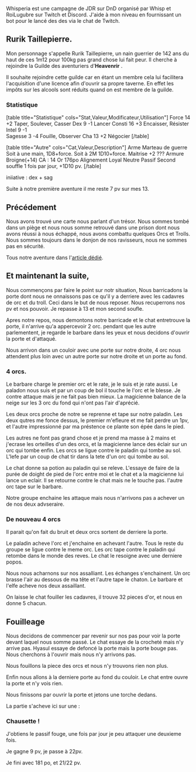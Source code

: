 
Whisperia est une campagne de JDR sur DnD organisé par Whisp et RoiLugubre sur Twitch et Discord. 
J'aide à mon niveau en fournissant un bot pour le lancé des des via le chat de Twitch.

## Rurik Taillepierre.

Mon personnage s'appelle Rurik Taillepierre, un nain guerrier de 142 ans 
du haut de ces 1m12 pour 100kg pas grand chose lui fait peur. 
Il cherche à rejoindre la Guilde des aventuriers d'__Heavenrir__ .

Il souhaite rejoindre cette guilde car en étant un membre cela 
lui facilitera l'acquisition d'une licence afin d'ouvrir sa propre taverne. 
En effet les impôts sur les alcools sont réduits quand on est membre de la guilde.

### Statistique

[table title="Statistique" cols="Stat,Valeur,Modificateur,Utilisation"]
Force	14	+2	Taper, Soulever, Casser
Dex	9	-1	Lancer
Consti	16	+3	Encaisser, Résister
Intel	9	-1	
Sagesse	3	-4	Fouille, Observer
Cha	13	+2	Négocier
[/table]

[table title="Autre" cols="Cat,Valeur,Description"]
Arme	Marteau de guerre	Soit à une main, 1D8+force. Soit à 2M 1D10+force.
Maitrise	+2	???
Armure	Broigne(+14)	CA : 14
Or	176po
Alignement	Loyal Neutre
Passif	Second souffle	1 fois par jour, +1D10 pv.
[/table]

iniiative : dex + sag

Suite à notre première aventure il me reste 7 pv sur mes 13. 

## Précédement

Nous avons trouvé une carte nous parlant d'un trésor. 
Nous sommes tombé dans un piège et nous nous somme retrouvé dans une prison dont nous avons réussi à nous échappé, nous avons combattu quelques Orcs et Trolls. 
Nous sommes toujours dans le donjon de nos ravisseurs, nous ne sommes pas en sécurité. 

Tous notre aventure dans l'[article dédié](2024/whisperia-1-evasion-d-une-gaule.html). 

## Et maintenant la suite,

Nous commençons par faire le point sur notr situation, 
Nous barricadons la porte dont nous ne onnaissons pas ce qu'il y a derriere avec les cadavres de orc et du troll. Ceci dans le but de nous reposer.
Nous recuperrons nos pv et nos pouvoir. Je repasse à 13 et mon second soufle. 

Apres notre repos, nous demontons notre barricade et le chat entretrouve la porte, il n'arrive qu'a appercevoir 2 orc. 
pendant que les autre parlementent, je regarde le barbare dans les yeux et nous decidons d'ouvrir la porte et d'attaqué.

Nous arrivon dans un couloir avec une porte sur notre droite, 4 orc nous attendent plus loin avec un autre porte sur notre droite et un porte au fond.

### 4 orcs.

Le barbare charge le premier orc et le rate, je le suis et je rate aussi. Le paladon nous suis et par un coup de bol il touche le l'orc et le blesse.
Je contre attaque mais je ne fait pas bien mieux. La magicienne balance de la neige sur les 3 orc du fond qui n'ont pas l'air d'aprécié.

Les deux orcs proche de notre se reprenne et tape sur notre paladin. 
Les deux qutres me fonce dessus, le premier m'efleure et me fait perdre un 1pv, et l'autre impressionné par ma préstence ce plante son épée dans le pied. 

Les autres ne font pas grand chose et je prend ma masse à 2 mains et j'ecrase les orteilles d'un des orcs, et la magicienne lance des éclair sur un orc qui tombe enfin. 
Les orcs se ligue contre le paladin qui tombe au sol.
L'lefe par un coup de chat tir dans la tete d'un orc qui tombe au sol. 

Le chat donne sa potion au paladin qui se releve. 
L'essaye de faire de la purée de doight de pied de l'orc entre moi et le chat et a la magicienne lui lance un eclair. 
Il se retourne contre le chat mais ne le touche pas. l'autre orc tape sur le barbare.

Notre groupe enchaine les attaque mais nous n'arrivons pas a achever un de nos deux advseraire. 

### De nouveau 4 orcs

Il parait qu'on fait du bruit et deux orcs sortent de derriere la porte. 

Le paladin acheve l'orc et j'enchaine en achevant l'autre. Tous le reste du groupe se ligue contre le meme orc. 
Les orc tape contre le paladin qui retombe dans le monde des reves. Le chat le resoigne avec une derniere popos. 

Nous nous acharnons sur nos assalliant. Les échanges s'enchainent. Un orc brasse l'air au dessous de ma tête et l'autre tape le chaton. Le barbare et l'elfe acheve nos deux assaillant. 

On laisse le chat fouiller les cadavres, il trouve 32 pieces d'or, et nous en donne 5 chacun. 


## Fouilleage

Nous decidons de commencer par revenir sur nos pas pour voir la porte devant laquel nous somme passé. 
Le chat essaye de la crocheté mais n'y arrive pas. 
Hyasul essaye de defoncé la porte mais la porte bouge pas.
Nous cherchons à l'ouvrir mais nous n'y arrivons pas. 

Nous fouillons la piece des orcs et nous n'y trouvons rien non plus. 

Enfin nous allons à la derniere porte au fond du couloir. Le chat entre ouvre la porte et n'y vois rien. 

Nous finissons par ouvrir la porte et jetons une torche dedans. 

La partie s'acheve ici sur une :

### Chausette !

J'obtiens le passif fouge, une fois par jour je peu attaquer une deuxieme fois.

Je gagne 9 pv, je passe à 22pv.


Je fini avec 181 po, et 21/22 pv.
 

